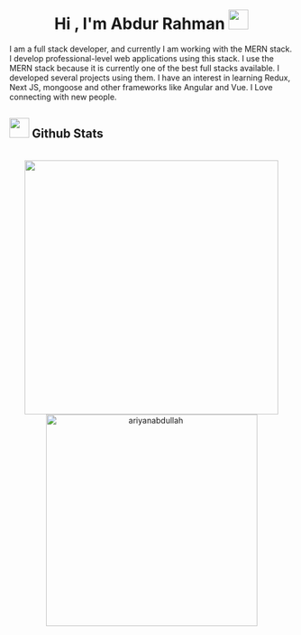 <h1 align="center"><b>Hi , I'm Abdur Rahman </b><img src="https://media.giphy.com/media/hvRJCLFzcasrR4ia7z/giphy.gif" width="35"></h1>

<p >
I am a full stack developer, and currently I am working with the MERN stack. I develop professional-level web applications using this stack. I use the MERN stack because it is currently one of the best full stacks available. I developed several projects using them. I have an interest in learning Redux, Next JS, mongoose and other frameworks like Angular and Vue. I Love connecting with new people.
</p>

## <img src="https://media.giphy.com/media/iY8CRBdQXODJSCERIr/giphy.gif" width="35"><b> Github Stats </b>

<br>

<div align="center">

<a href="https://github.com/ariyanabdullah/">
  <img src="https://github-readme-stats.vercel.app/api?username=ariyanabdullah&include_all_commits=true&count_private=true&show_icons=true&line_height=20&title_color=7A7ADB&icon_color=2234AE&text_color=D3D3D3&bg_color=0,000000,130F40" width="450"/>
  <img src="https://github-readme-stats.vercel.app/api/top-langs?username=ariyanabdullah&show_icons=true&locale=en&layout=compact&line_height=20&title_color=7A7ADB&icon_color=2234AE&text_color=D3D3D3&bg_color=0,000000,130F40" width="375"  alt="ariyanabdullah"/>

</a>
</div>
